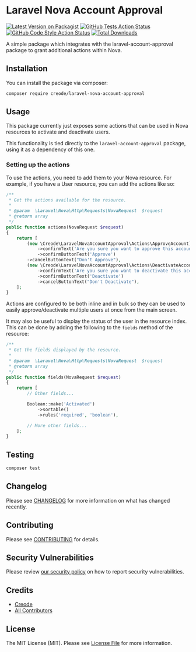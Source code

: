 # Laravel Nova Account Approval

[![Latest Version on Packagist](https://img.shields.io/packagist/v/creode/laravel-nova-account-approval.svg?style=flat-square)](https://packagist.org/packages/creode/laravel-nova-account-approval)
[![GitHub Tests Action Status](https://img.shields.io/github/actions/workflow/status/creode-modules/laravel-nova-account-approval/run-tests.yml?branch=main&label=tests&style=flat-square)](https://github.com/creode-modules/laravel-nova-account-approval/actions?query=workflow%3Arun-tests+branch%3Amain)
[![GitHub Code Style Action Status](https://img.shields.io/github/actions/workflow/status/creode-modules/laravel-nova-account-approval/fix-php-code-style-issues.yml?branch=main&label=code%20style&style=flat-square)](https://github.com/creode-modules/laravel-nova-account-approval/actions?query=workflow%3A"Fix+PHP+code+style+issues"+branch%3Amain)
[![Total Downloads](https://img.shields.io/packagist/dt/creode/laravel-nova-account-approval.svg?style=flat-square)](https://packagist.org/packages/creode/laravel-nova-account-approval)

A simple package which integrates with the laravel-account-approval package to grant additional actions within Nova.

## Installation

You can install the package via composer:

```bash
composer require creode/laravel-nova-account-approval
```

## Usage
This package currently just exposes some actions that can be used in Nova resources to activate and deactivate users.

This functionality is tied directly to the `laravel-account-approval` package, using it as a dependency of this one.

### Setting up the actions
To use the actions, you need to add them to your Nova resource. For example, if you have a User resource, you can add the actions like so:

```php
/**
 * Get the actions available for the resource.
 *
 * @param  \Laravel\Nova\Http\Requests\NovaRequest  $request
 * @return array
 */
public function actions(NovaRequest $request)
{
    return [
        (new \Creode\LaravelNovaAccountApproval\Actions\ApproveAccount)
            ->confirmText('Are you sure you want to approve this account?')
            ->confirmButtonText('Approve')
        ->cancelButtonText("Don't Approve"),
        (new \Creode\LaravelNovaAccountApproval\Actions\DeactivateAccount)
            ->confirmText('Are you sure you want to deactivate this account?')
            ->confirmButtonText('Deactivate')
            ->cancelButtonText("Don't Deactivate"),
    ];
}
```

Actions are configured to be both inline and in bulk so they can be used to easily approve/deactivate multiple users at once from the main screen.

It may also be useful to display the status of the user in the resource index. This can be done by adding the following to the `fields` method of the resource:

```php
/**
 * Get the fields displayed by the resource.
 *
 * @param  \Laravel\Nova\Http\Requests\NovaRequest  $request
 * @return array
 */
public function fields(NovaRequest $request)
{
    return [
        // Other fields...

        Boolean::make('Activated')
            ->sortable()
            ->rules('required', 'boolean'),

        // More other fields...
    ];
}
```

## Testing

```bash
composer test
```

## Changelog

Please see [CHANGELOG](CHANGELOG.md) for more information on what has changed recently.

## Contributing

Please see [CONTRIBUTING](CONTRIBUTING.md) for details.

## Security Vulnerabilities

Please review [our security policy](../../security/policy) on how to report security vulnerabilities.

## Credits

- [Creode](https://github.com/creode-dev)
- [All Contributors](../../contributors)

## License

The MIT License (MIT). Please see [License File](LICENSE.md) for more information.
